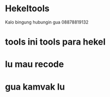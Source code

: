 # Hekeltools
Kalo bingung hubungin gua 08878819132
# tools ini tools para hekel
# lu mau recode
# gua kamvak lu
